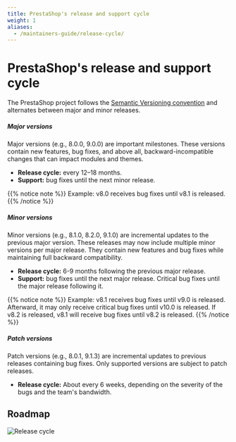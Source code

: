 ```yaml
---
title: PrestaShop's release and support cycle
weight: 1
aliases:
  - /maintainers-guide/release-cycle/
---
```


# PrestaShop's release and support cycle

The PrestaShop project follows the [Semantic Versioning convention](https://semver.org) and alternates between major and minor releases.

##### Major versions

Major versions (e.g., 8.0.0, 9.0.0) are important milestones. These versions contain new features, bug fixes, and above all, backward-incompatible changes that can impact modules and themes.

* **Release cycle:** every 12–18 months.
* **Support:** bug fixes until the next minor release.  

{{% notice note %}}
Example: v8.0 receives bug fixes until v8.1 is released.
{{% /notice %}}

##### Minor versions

Minor versions (e.g., 8.1.0, 8.2.0, 9.1.0) are incremental updates to the previous major version. These releases may now include multiple minor versions per major release. They contain new features and bug fixes while maintaining full backward compatibility.

* **Release cycle:** 6-9 months following the previous major release.
* **Support:** bug fixes until the next major release. Critical bug fixes until the major release following it.

{{% notice note %}}
Example: v8.1 receives bug fixes until v9.0 is released. Afterward, it may only receive critical bug fixes until v10.0 is released. If v8.2 is released, v8.1 will receive bug fixes until v8.2 is released.
{{% /notice %}}

##### Patch versions 

Patch versions (e.g., 8.0.1, 9.1.3) are incremental updates to previous releases containing bug fixes. Only supported versions are subject to patch releases. 

* **Release cycle:** About every 6 weeks, depending on the severity of the bugs and the team's bandwidth.

## Roadmap

![Release cycle](../images/release-cycle.svg)


